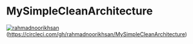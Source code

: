# MySimpleCleanArchitecture
[![rahmadnoorikhsan](https://circleci.com/gh/rahmadnoorikhsan/MySimpleCleanArchitecture.svg?style=svg)](https://circleci.com/gh/rahmadnoorikhsan/MySimpleCleanArchitecture)(https://circleci.com/gh/rahmadnoorikhsan/MySimpleCleanArchitecture)
